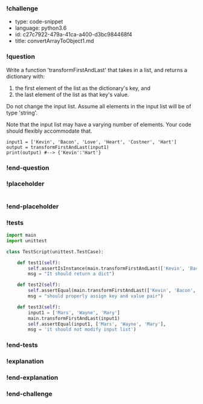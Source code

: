 ### !challenge

* type: code-snippet
* language: python3.6
* id: c27c7922-479a-41ca-a400-d3bc984468f4
* title: convertArrayToObject1.md

### !question


Write a function 'transformFirstAndLast' that takes in a list, and returns a dictionary with:
1) the first element of the list as the dictionary's key, and
2) the last element of the list as that key's value.

Do not change the input list. Assume all elements in the input list will be of type 'string'.

Note that the input list may have a varying number of elements. Your code should flexibly accommodate that.

```
input1 = ['Kevin', 'Bacon', 'Love', 'Heart', 'Costner', 'Hart']
output = transformFirstAndLast(input1)
print(output) #--> {'Kevin':'Hart'}

```

### !end-question

### !placeholder

```python

```

### !end-placeholder

### !tests

```python
import main
import unittest

class TestScript(unittest.TestCase):

    def test1(self):
        self.assertIsInstance(main.transformFirstAndLast(['Kevin', 'Bacon']),dict,
        msg = "It should return a dict")

    def test2(self):
        self.assertEqual(main.transformFirstAndLast(['Kevin', 'Bacon', 'Love', 'Heart', 'Costner', 'Hart']), {'Kevin':'Hart'},
        msg = "should properly assign key and value pair")    

    def test3(self):
        input1 = ['Mars', 'Wayne', 'Mary']
        main.transformFirstAndLast(input1)
        self.assertEqual(input1, ['Mars', 'Wayne', 'Mary'],
        msg = 'it should not modify input list')

```

### !end-tests

### !explanation

### !end-explanation

### !end-challenge
